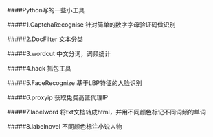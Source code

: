 ####Python写的一些小工具

#####1.CaptchaRecognise
针对简单的数字字母验证码做识别

#####2.DocFilter
文本分类

#####3.wordcut
中文分词，词频统计

#####4.hack
抓包工具

#####5.FaceRecognize
基于LBP特征的人脸识别

#####6.proxyip
获取免费高匿代理IP

#####7.labelword
将txt文档转成html，并用不同颜色标记不同词频的单词

#####8.labelnovel
不同颜色标注小说人物
